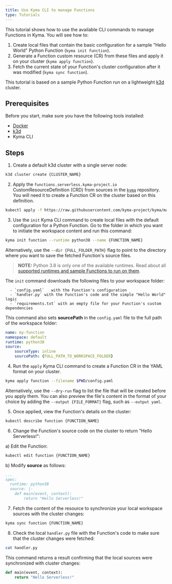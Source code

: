 ```yaml
---
title: Use Kyma CLI to manage Functions
type: Tutorials
---
```


This tutorial shows how to use the available CLI commands to manage Functions in Kyma. You will see how to:

1. Create local files that contain the basic configuration for a sample "Hello World" Python Function (`kyma init function`).
2. Generate a Function custom resource (CR) from these files and apply it on your cluster (`kyma apply function`).
3. Fetch the current state of your Function's cluster configuration after it was modified (`kyma sync function`).

This tutorial is based on a sample Python Function run on a lightweight [k3d](https://k3d.io/) cluster.

## Prerequisites

Before you start, make sure you have the following tools installed:

- [Docker](https://www.docker.com/)
- [k3d](https://k3d.io/)
- Kyma CLI

## Steps

1. Create a default k3d cluster with a single server node:

  ```bash
  k3d cluster create {CLUSTER_NAME}
  ```

2. Apply the `functions.serverless.kyma-project.io` CustomResourceDefinition (CRD) from sources in the [`kyma`](https://github.com/kyma-project/kyma/tree/master/resources/cluster-essentials/files) repository. You will need it to create a Function CR on the cluster based on this definition.

  ```bash
  kubectl apply -f https://raw.githubusercontent.com/kyma-project/kyma/master/resources/cluster-essentials/files/functions.serverless.crd.yaml
  ```

3. Use the `init` Kyma CLI command to create local files with the default configuration for a Python Function. Go to the folder in which you want to initiate the workspace content and run this command:

  ```bash
  kyma init function --runtime python38 --name {FUNCTION_NAME}
  ```

  Alternatively, use the `--dir {FULL_FOLDER_PATH}` flag to point to the directory where you want to save the fetched Function's source files.

  > **NOTE:** Python 3.8 is only one of the available runtimes. Read about all [supported runtimes and sample Functions to run on them](https://kyma-project.io/docs/master/components/serverless/#details-runtimes).

  The `init` command downloads the following files to your workspace folder:

      - `config.yaml`	with the Function's configuration
      - `handler.py` with the Function's code and the simple "Hello World" logic
      - `requirements.txt` with an empty file for your Function's custom dependencies

  This command also sets **sourcePath** in the `config.yaml` file to the full path of the workspace folder:

  ```yaml
  name: my-function
  namespace: default
  runtime: python38
  source:
      sourceType: inline
      sourcePath: {FULL_PATH_TO_WORKSPACE_FOLDER}
  ```

4. Run the `apply` Kyma CLI command to create a Function CR in the YAML format on your cluster.

  ```bash
  kyma apply function --filename $PWD/config.yaml
  ```

  Alternatively, use the `--dry-run` flag to list the file that will be created before you apply them. You can also preview the file's content in the format of your choice by adding the `--output {FILE_FORMAT}` flag, such as `--output yaml`.

5. Once applied, view the Function's details on the cluster:

  ```bash
  kubectl describe function {FUNCTION_NAME}
  ```

6. Change the Function's source code on the cluster to return "Hello Serverless!":

  a) Edit the Function:

  ```bash
  kubectl edit function {FUNCTION_NAME}
  ```

  b) Modify **source** as follows:

  ```yaml
  ...
  spec:
    runtime: python38
    source: |-
      def main(event, context):
          return "Hello Serverless!"
  ```

7. Fetch the content of the resource to synchronize your local workspace sources with the cluster changes:

  ```bash
  kyma sync function {FUNCTION_NAME}
  ```

8. Check the local `handler.py` file with the Function's code to make sure that the cluster changes were fetched:

  ```bash
  cat handler.py
  ```

  This command returns a result confirming that the local sources were synchronized with cluster changes:

  ```py
  def main(event, context):
      return "Hello Serverless!"
  ```
